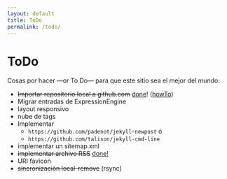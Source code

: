 ```yaml
---
layout: default
title: ToDo 
permalink: /todo/
---
```


# ToDo 

Cosas por hacer —or To Do— para que este sitio sea el mejor del mundo:

* <del>Importar repositorio local a github.com</del> [done][github]! ([howTo][1])
* Migrar entradas de ExpressionEngine
* layout responsivo
* nube de tags
* Implementar 
    * `https://github.com/padenot/jekyll-newpost` ó
    * `https://github.com/talison/jekyll-cmd-line`
* implementar un sitemap.xml
* <del>implementar archivo RSS</del> [done!][rss]
* URI favicon
* <del>sincronización local-remove</del> (rsync)

[1]: http://stackoverflow.com/questions/4658606/import-existing-source-code-to-github
[github]: https://github.com/juque/juque.cl
[rss]: http://juque.cl/feed.xml
